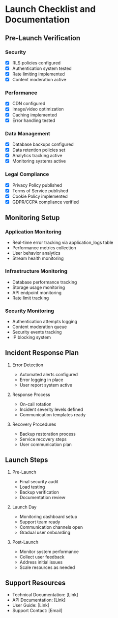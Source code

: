 # Launch Checklist and Documentation

## Pre-Launch Verification

### Security
- [x] RLS policies configured
- [x] Authentication system tested
- [x] Rate limiting implemented
- [x] Content moderation active

### Performance
- [x] CDN configured
- [x] Image/video optimization
- [x] Caching implemented
- [x] Error handling tested

### Data Management
- [x] Database backups configured
- [x] Data retention policies set
- [x] Analytics tracking active
- [x] Monitoring systems active

### Legal Compliance
- [x] Privacy Policy published
- [x] Terms of Service published
- [x] Cookie Policy implemented
- [x] GDPR/CCPA compliance verified

## Monitoring Setup

### Application Monitoring
- Real-time error tracking via application_logs table
- Performance metrics collection
- User behavior analytics
- Stream health monitoring

### Infrastructure Monitoring
- Database performance tracking
- Storage usage monitoring
- API endpoint monitoring
- Rate limit tracking

### Security Monitoring
- Authentication attempts logging
- Content moderation queue
- Security events tracking
- IP blocking system

## Incident Response Plan

1. Error Detection
   - Automated alerts configured
   - Error logging in place
   - User report system active

2. Response Process
   - On-call rotation
   - Incident severity levels defined
   - Communication templates ready

3. Recovery Procedures
   - Backup restoration process
   - Service recovery steps
   - User communication plan

## Launch Steps

1. Pre-Launch
   - Final security audit
   - Load testing
   - Backup verification
   - Documentation review

2. Launch Day
   - Monitoring dashboard setup
   - Support team ready
   - Communication channels open
   - Gradual user onboarding

3. Post-Launch
   - Monitor system performance
   - Collect user feedback
   - Address initial issues
   - Scale resources as needed

## Support Resources

- Technical Documentation: [Link]
- API Documentation: [Link]
- User Guide: [Link]
- Support Contact: [Email]